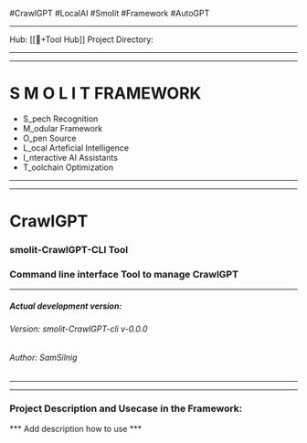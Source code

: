 #CrawlGPT #LocalAI #Smolit #Framework #AutoGPT 
________________________________________________________________________
Hub: [[🎯+Tool Hub]]
Project Directory:
________________________________________________________________________
________________________________________________________________________
# S M O L I T     FRAMEWORK

+ S_pech Recognition
+ M_odular Framework
+ O_pen Source
+ L_ocal Arteficial Intelligence
+ I_nteractive AI Assistants
+ T_oolchain Optimization
________________________________________________________________________
________________________________________________________________________
# CrawlGPT
### smolit-CrawlGPT-CLI Tool
### Command line interface Tool to manage CrawlGPT
________________________________________________________________________
##### Actual development version:

###### Version: smolit-CrawlGPT-cli v-0.0.0
###### Author: SamSilnig
________________________________________________________________________
________________________________________________________________________

### Project Description and Usecase in the Framework:

*** Add description how to use ***